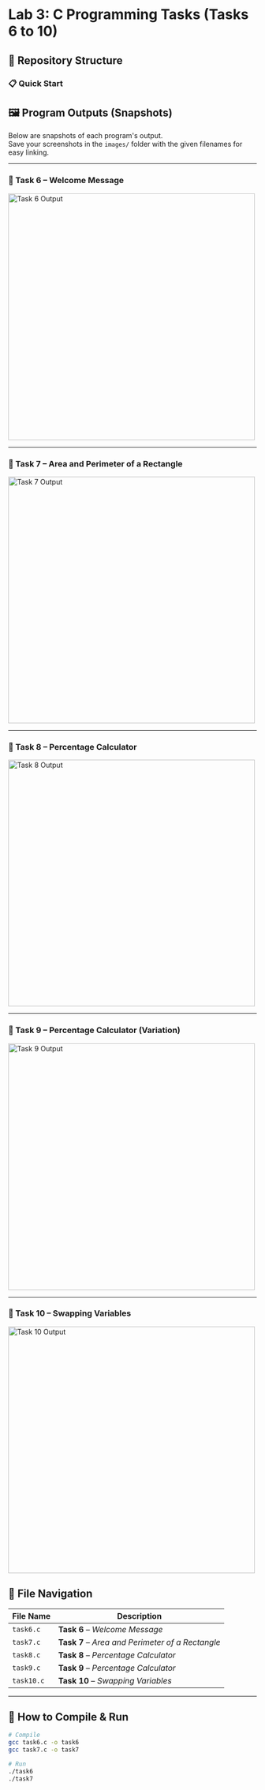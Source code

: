 # Lab 3: C Programming Tasks (Tasks 6 to 10)

## 📁 Repository Structure

### 📋 Quick Start
## 🖼️ Program Outputs (Snapshots)

Below are snapshots of each program's output.  
Save your screenshots in the `images/` folder with the given filenames for easy linking.

---

### 🔹 Task 6 – Welcome Message
<img src="images/task6_output.png" alt="Task 6 Output" width="500">

---

### 🔹 Task 7 – Area and Perimeter of a Rectangle
<img src="images/task7_output.png" alt="Task 7 Output" width="500">

---

### 🔹 Task 8 – Percentage Calculator
<img src="images/task8_output.png" alt="Task 8 Output" width="500">

---

### 🔹 Task 9 – Percentage Calculator (Variation)
<img src="images/task9_output.png" alt="Task 9 Output" width="500">

---

### 🔹 Task 10 – Swapping Variables
<img src="images/task10_output.png" alt="Task 10 Output" width="500">

## 📂 File Navigation

| File Name     | Description                                    |
|--------------|-----------------------------------------------|
| `task6.c`    |  **Task 6** – *Welcome Message*      |
| `task7.c`    |**Task 7** – *Area and Perimeter of a Rectangle*      |
| `task8.c`    |  **Task 8** – *Percentage Calculator*      |
| `task9.c`    |  **Task 9** – *Percentage Calculator*      |
| `task10.c`   | **Task 10** – *Swapping Variables*     |

---

## 🚀 How to Compile & Run

```bash
# Compile
gcc task6.c -o task6
gcc task7.c -o task7

# Run
./task6
./task7

